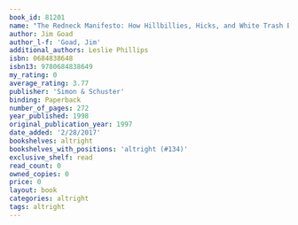 ```yaml
---
book_id: 81201
name: "The Redneck Manifesto: How Hillbillies, Hicks, and White Trash Became America's Scapegoats"
author: Jim Goad
author_l-f: 'Goad, Jim'
additional_authors: Leslie Phillips
isbn: 0684838648
isbn13: 9780684838649
my_rating: 0
average_rating: 3.77
publisher: 'Simon & Schuster'
binding: Paperback
number_of_pages: 272
year_published: 1998
original_publication_year: 1997
date_added: '2/28/2017'
bookshelves: altright
bookshelves_with_positions: 'altright (#134)'
exclusive_shelf: read
read_count: 0
owned_copies: 0
price: 0
layout: book
categories: altright
tags: altright
---
```

